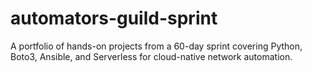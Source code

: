 # automators-guild-sprint
A portfolio of hands-on projects from a 60-day sprint covering Python, Boto3, Ansible, and Serverless for cloud-native network automation.